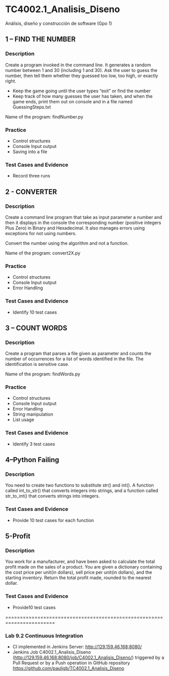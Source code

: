 # TC4002.1_Analisis_Diseno
Análisis, diseño y construcción de software (Gpo 1)

## 1 – FIND THE NUMBER
### Description
Create a program invoked in the command line. It generates a random number between 1 and 30 (including 1 and 30). Ask the user to guess the number, then tell them whether they guessed too low, too high, or exactly right. 

- Keep the game going until the user types “exit” or find the number
- Keep track of how many guesses the user has taken, and when the game ends, print them out on console and in a file named GuessingSteps.txt

Name of the program: findNumber.py

### Practice
- Control structures
- Console Input output
- Saving into a file

### Test Cases and Evidence
- Record three runs


## 2 - CONVERTER
### Description
Create a command line program that take as input parameter a number and then it displays in the console the corresponding number (positive integers Plus Zero) in Binary and Hexadecimal. It also manages errors using exceptions for not using numbers.

Convert the number using the algorithm and not a function.

Name of the program: convert2X.py

### Practice
- Control structures
- Console Input output
- Error Handling

### Test Cases and Evidence
- Identify 10 test cases

## 3 – COUNT WORDS
### Description
Create a program that parses a file given as parameter and counts the number of occurrences for a list of words identified in the file. The identification is sensitive case.

Name of the program: findWords.py

### Practice
- Control structures
- Console Input output
- Error Handling
- String manipulation
- List usage

### Test Cases and Evidence
- Identify 3 test cases

## 4–Python Failing
### Description
You need to create two functions to substitute str() and int(). A function called int_to_str() that converts integers into strings, and a function called str_to_int() that converts strings into integers.

### Test Cases and Evidence
- Provide 10 test cases for each function

## 5-Profit
### Description
You work for a manufacturer, and have been asked to calculate the total profit made on the sales of a product. You are given a dictionary containing the cost price per unit(in dollars), sell price per unit(in dollars), and the starting inventory. Return the total profit made, rounded to the nearest dollar.

### Test Cases and Evidence
- Provide10 test cases

=======================================================================
### Lab 9.2 Continuous Integration
- CI implemented in Jenkins Server: http://129.159.46.168:8080/
- Jenkins Job C4002.1_Analisis_Diseno (http://129.159.46.168:8080/job/C4002.1_Analisis_Diseno/) triggered by a Pull Request or by a Push operation in GitHub repository https://github.com/pauligb/TC4002.1_Analisis_Diseno
